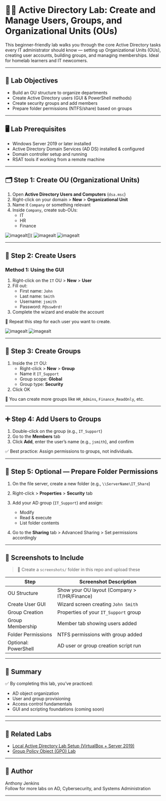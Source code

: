 # 🧑‍💻 Active Directory Lab: Create and Manage Users, Groups, and Organizational Units (OUs)

This beginner-friendly lab walks you through the core Active Directory tasks every IT administrator should know — setting up Organizational Units (OUs), creating user accounts, building groups, and managing memberships. Ideal for homelab learners and IT newcomers.

---

## 🧠 Lab Objectives

- Build an OU structure to organize departments
- Create Active Directory users (GUI & PowerShell methods)
- Create security groups and add members
- Prepare folder permissions (NTFS/share) based on groups


---

## 🖥️ Lab Prerequisites

- Windows Server 2019 or later installed
- Active Directory Domain Services (AD DS) installed & configured
- Domain controller setup and running
- RSAT tools if working from a remote machine

---

## 🗂️ Step 1: Create OU (Organizational Units)

1. Open **Active Directory Users and Computers** (`dsa.msc`)
2. Right-click on your domain > **New** > **Organizational Unit**
3. Name it `Company` or something relevant
4. Inside `Company`, create sub-OUs:
   - IT
   - HR
   - Finance

![imagealt[](](https://github.com/techtracker619/users/blob/004bc9ce11d6c81f76a7de5f3202f1397af89d26/screenshots/VirtualBox_AC-DC-SERVER_24_06_2025_01_03_54.png)
![imagealt](https://github.com/techtracker619/users/blob/bd7d63fb3c4325fa18b8067b4f26cec2d426ec86/screenshots/VirtualBox_AC-DC-SERVER_24_06_2025_01_04_28.png)
![imagealt](https://github.com/techtracker619/users/blob/2f29fea433c5310273c8f0409c0c3f930f49f670/screenshots/VirtualBox_AC-DC-SERVER_24_06_2025_01_06_53.png)

---

## 👤 Step 2: Create Users

### Method 1: Using the GUI

1. Right-click on the `IT` OU > **New** > **User**
2. Fill out:
   - First name: `John`
   - Last name: `Smith`
   - Username: `jsmith`
   - Password: `P@ssw0rd!`
3. Complete the wizard and enable the account

🧠 Repeat this step for each user you want to create.

![imagealt](https://github.com/techtracker619/users/blob/899da3f7fb4c7d28002e5f799e17cb2b020e4387/screenshots/VirtualBox_AC-DC-SERVER_24_06_2025_01_08_51.png)
![imagealt](https://github.com/techtracker619/users/blob/522b9423acaf86a6273ccaee78154ef2efb244e4/screenshots/VirtualBox_AC-DC-SERVER_24_06_2025_01_10_34.png)



---

## 👥 Step 3: Create Groups

1. Inside the `IT` OU:
   - Right-click > **New** > **Group**
   - Name it `IT_Support`
   - Group scope: **Global**
   - Group type: **Security**
2. Click OK

🧠 You can create more groups like `HR_Admins`, `Finance_ReadOnly`, etc.

---

## ➕ Step 4: Add Users to Groups

1. Double-click on the group (e.g., `IT_Support`)
2. Go to the **Members** tab
3. Click **Add**, enter the user’s name (e.g., `jsmith`), and confirm

✅ Best practice: Assign permissions to groups, not individuals.

---

## 📂 Step 5: Optional — Prepare Folder Permissions

1. On the file server, create a new folder (e.g., `\\ServerName\IT_Share`)
2. Right-click > **Properties** > **Security** tab
3. Add your AD group (`IT_Support`) and assign:
   - Modify
   - Read & execute
   - List folder contents

4. Go to the **Sharing** tab > Advanced Sharing > Set permissions accordingly

---

## 📸 Screenshots to Include

> 📁 Create a `screenshots/` folder in this repo and upload these

| Step | Screenshot Description |
|------|------------------------|
| OU Structure | Show your OU layout (Company > IT/HR/Finance) |
| Create User GUI | Wizard screen creating `John Smith` |
| Group Creation | Properties of your `IT_Support` group |
| Group Membership | Member tab showing users added |
| Folder Permissions | NTFS permissions with group added |
| Optional: PowerShell | AD user or group creation script run |

---

## 🧠 Summary

✅ By completing this lab, you’ve practiced:

- AD object organization
- User and group provisioning
- Access control fundamentals
- GUI and scripting foundations (coming soon)

---


---

## 📎 Related Labs

- [Local Active Directory Lab Setup (VirtualBox + Server 2019)](../Local_AD_Lab_Setup/README.md)
- [Group Policy Object (GPO) Lab](../GPO_Lab/README.md)

---

## 🤝 Author

Anthony Jenkins  
Follow for more labs on AD, Cybersecurity, and Systems Administration

---

